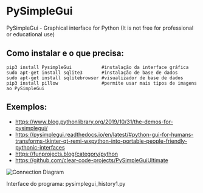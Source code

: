# PySimpleGui
PySimpleGui - Graphical interface for Python (It is not free for professional or educational use)

## Como instalar e o que precisa:
```
pip3 install PysimpleGui           #instalação da interface gráfica
sudo apt-get install sqlite3       #instalação de base de dados
sudo apt-get install sqlitebrowser #visualizador de base de dados
pip3 install pillow                #permite usar mais tipos de imagens ao PySimpleGui
```


## Exemplos: 
- https://www.blog.pythonlibrary.org/2019/10/31/the-demos-for-pysimplegui/
- https://pysimplegui.readthedocs.io/en/latest/#python-gui-for-humans-transforms-tkinter-qt-remi-wxpython-into-portable-people-friendly-pythonic-interfaces
- https://funprojects.blog/category/python
- https://github.com/clear-code-projects/PySimpleGuiUltimate


![Connection Diagram](https://github.com/labF212/PySimpleGui/blob/main/animations_history.png)

Interface do programa: pysimplegui_history1.py
